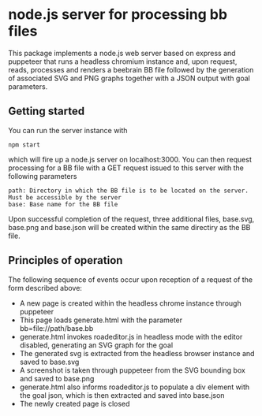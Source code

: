 
# node.js server for processing bb files

This package implements a node.js web server based on express and puppeteer that runs a headless chromium instance and, upon request, reads, processes and renders a beebrain BB file followed by the generation of associated SVG and PNG graphs together with a JSON output with goal parameters.

## Getting started

You can run the server instance with
```
npm start
```
which will fire up a node.js server on localhost:3000. You can then request processing for a BB file with a GET request issued to this server with the following parameters
```
path: Directory in which the BB file is to be located on the server. Must be accessible by the server
base: Base name for the BB file
```
Upon successful completion of the request, three additional files, base.svg, base.png and base.json will be created within the same directiry as the BB file.

## Principles of operation

The following sequence of events occur upon reception of a request of the form described above:

- A new page is created within the headless chrome instance through puppeteer
- This page loads generate.html with the parameter bb=file://path/base.bb
- generate.html invokes roadeditor.js in headless mode with the editor disabled, generating an SVG graph for the goal
- The generated svg is extracted from the headless browser instance and saved to base.svg
- A screenshot is taken through puppeteer from the SVG bounding box and saved to base.png
- generate.html also informs roadeditor.js to populate a div element with the goal json, which is then extracted and saved into base.json
- The newly created page is closed

